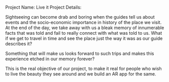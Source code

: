 Project Name: Live it 
Project Details:

Sightseeing can become drab and boring when the guides tell us about events and the socio-economic importance in history of the place we visit. At the end of the day, we take away with us a bleak memory of innumerable facts that was told and fail to really connect with what was told to us. What if we get to travel in time and see the place just the way it was as our guide describes it?

Something that will make us looks forward to such trips and makes this experience etched in our memory forever?

This is the real objective of our project, to make it real for people who wish to live the beauty they see around and we build an AR app for the same.


